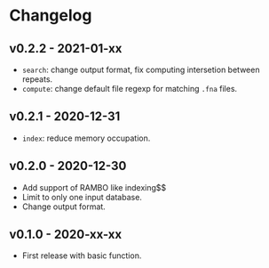 # Changelog

## v0.2.2 - 2021-01-xx

- `search`: change output format, fix computing intersetion between repeats.
- `compute`: change default file regexp for matching `.fna` files.

## v0.2.1 - 2020-12-31

- `index`: reduce memory occupation.
  
## v0.2.0 - 2020-12-30

- Add support of RAMBO like indexing$$
- Limit to only one input database.
- Change output format.

## v0.1.0 - 2020-xx-xx

- First release with basic function.
